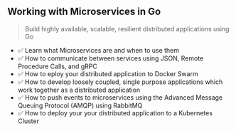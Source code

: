 ## Working with Microservices in Go

> Build highly available, scalable, resilient distributed applications using Go

- ✅ Learn what Microservices are and when to use them
- ✅ How to communicate between services using JSON, Remote Procedure Calls, and gRPC
- ✅ How to eploy your distributed application to Docker Swarm
- ✅ How to develop loosely coupled, single purpose applications which work together as a distributed application
- ✅ How to push events to microservices using the Advanced Message Queuing Protocol (AMQP) using RabbitMQ
- ✅ How to deploy your your distributed application to a Kubernetes Cluster